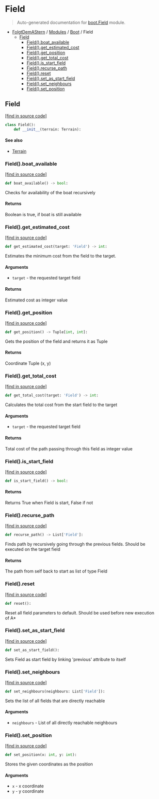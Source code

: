 # Field

> Auto-generated documentation for [boot.Field](https://github.com/anjomro/FolgtDemAStern/blob/master/boot/Field.py) module.

- [FolgtDemAStern](../README.md#folgtdemastern-index) / [Modules](../README.md#folgtdemastern-modules) / [Boot](index.md#boot) / Field
    - [Field](#field)
        - [Field().boat_available](#fieldboat_available)
        - [Field().get_estimated_cost](#fieldget_estimated_cost)
        - [Field().get_position](#fieldget_position)
        - [Field().get_total_cost](#fieldget_total_cost)
        - [Field().is_start_field](#fieldis_start_field)
        - [Field().recurse_path](#fieldrecurse_path)
        - [Field().reset](#fieldreset)
        - [Field().set_as_start_field](#fieldset_as_start_field)
        - [Field().set_neighbours](#fieldset_neighbours)
        - [Field().set_position](#fieldset_position)

## Field

[[find in source code]](https://github.com/anjomro/FolgtDemAStern/blob/master/boot/Field.py#L7)

```python
class Field():
    def __init__(terrain: Terrain):
```

#### See also

- [Terrain](Terrain.md#terrain)

### Field().boat_available

[[find in source code]](https://github.com/anjomro/FolgtDemAStern/blob/master/boot/Field.py#L57)

```python
def boat_available() -> bool:
```

Checks for availability of the boat recursively

#### Returns

Boolean is true, if boat is still available

### Field().get_estimated_cost

[[find in source code]](https://github.com/anjomro/FolgtDemAStern/blob/master/boot/Field.py#L92)

```python
def get_estimated_cost(target: 'Field') -> int:
```

Estimates the minimum cost from the field to the target.

#### Arguments

- `target` - the requested target field

#### Returns

Estimated cost as integer value

### Field().get_position

[[find in source code]](https://github.com/anjomro/FolgtDemAStern/blob/master/boot/Field.py#L77)

```python
def get_position() -> Tuple[int, int]:
```

Gets the position of the field and returns it as Tuple

#### Returns

Coordinate Tuple (x, y)

### Field().get_total_cost

[[find in source code]](https://github.com/anjomro/FolgtDemAStern/blob/master/boot/Field.py#L102)

```python
def get_total_cost(target: 'Field') -> int:
```

Calculates the total cost from the start field to the target

#### Arguments

- `target` - the requested target field

#### Returns

Total cost of the path passing through this field as integer value

### Field().is_start_field

[[find in source code]](https://github.com/anjomro/FolgtDemAStern/blob/master/boot/Field.py#L35)

```python
def is_start_field() -> bool:
```

#### Returns

Returns True when Field is start, False if not

### Field().recurse_path

[[find in source code]](https://github.com/anjomro/FolgtDemAStern/blob/master/boot/Field.py#L44)

```python
def recurse_path() -> List['Field']:
```

Finds path by recursively going through the previous fields. Should be executed on the target field

#### Returns

The path from self back to start as list of type Field

### Field().reset

[[find in source code]](https://github.com/anjomro/FolgtDemAStern/blob/master/boot/Field.py#L69)

```python
def reset():
```

Reset all field parameters to default. Should be used before new execution of A*

### Field().set_as_start_field

[[find in source code]](https://github.com/anjomro/FolgtDemAStern/blob/master/boot/Field.py#L29)

```python
def set_as_start_field():
```

Sets Field as start field by linking 'previous' attribute to itself

### Field().set_neighbours

[[find in source code]](https://github.com/anjomro/FolgtDemAStern/blob/master/boot/Field.py#L22)

```python
def set_neighbours(neighbours: List['Field']):
```

Sets the list of all fields that are directly reachable

#### Arguments

- `neighbours` - List of all directly reachable neighbours

### Field().set_position

[[find in source code]](https://github.com/anjomro/FolgtDemAStern/blob/master/boot/Field.py#L84)

```python
def set_position(x: int, y: int):
```

Stores the given coordinates as the position

#### Arguments

- `x` - x coordinate
- `y` - y coordinate
